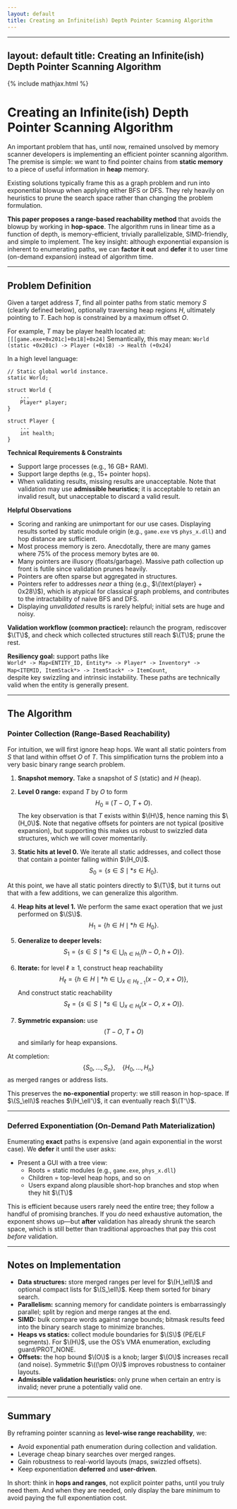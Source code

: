 ```yaml
---
layout: default
title: Creating an Infinite(ish) Depth Pointer Scanning Algorithm
---
```


---
layout: default
title: Creating an Infinite(ish) Depth Pointer Scanning Algorithm
---

{% include mathjax.html %}

# Creating an Infinite(ish) Depth Pointer Scanning Algorithm
An important problem that has, until now, remained unsolved by memory scanner developers is implementing an efficient pointer scanning algorithm. The premise is simple: we want to find pointer chains from **static memory** to a piece of useful information in **heap** memory.

Existing solutions typically frame this as a graph problem and run into exponential blowup when applying either BFS or DFS. They rely heavily on heuristics to prune the search space rather than changing the problem formulation.

**This paper proposes a range-based reachability method** that avoids the blowup by working in **hop-space**. The algorithm runs in linear time as a function of depth, is memory-efficient, trivially parallelizable, SIMD-friendly, and simple to implement. The key insight: although exponential expansion is inherent to enumerating paths, we can **factor it out** and **defer** it to user time (on-demand expansion) instead of algorithm time.

---

## Problem Definition
Given a target address $T$, find all pointer paths from static memory $S$ (clearly defined below), optionally traversing heap regions $H$, ultimately pointing to $T$. Each hop is constrained by a maximum offset $O$.

For example, $T$ may be player health located at: `[[[game.exe+0x201c]+0x18]+0x24]`
Semantically, this may mean: `World (static +0x201c) -> Player (+0x18) -> Health (+0x24)`

In a high level language:
```
// Static global world instance.
static World;

struct World {
    ...
    Player* player;
}

struct Player {
    ...
    int health;
}
```

**Technical Requirements & Constraints**
- Support large processes (e.g., 16 GB+ RAM).
- Support large depths (e.g., 15+ pointer hops).
- When validating results, missing results are unacceptable. Note that validation may use **admissible heuristics**; it is acceptable to retain an invalid result, but unacceptable to discard a valid result.

**Helpful Observations**
- Scoring and ranking are unimportant for our use cases. Displaying results sorted by static module origin (e.g., `game.exe` vs `phys_x.dll`) and hop distance are sufficient.
- Most process memory is zero. Anecdotally, there are many games where 75% of the process memory bytes are `00`.
- Many pointers are illusory (floats/garbage). Massive path collection up front is futile since validation prunes heavily.
- Pointers are often sparse but aggregated in structures.
- Pointers refer to addresses *near* a thing (e.g., $\(\text{player} + 0x28\)$), which is atypical for classical graph problems, and contributes to the intractability of naive BFS and DFS.
- Displaying *unvalidated* results is rarely helpful; initial sets are huge and noisy.

**Validation workflow (common practice):** relaunch the program, rediscover $\(T\)$, and check which collected structures still reach $\(T\)$; prune the rest.

**Resiliency goal:** support paths like  
`World* -> Map<ENTITY_ID, Entity*> -> Player* -> Inventory* -> Map<ITEMID, ItemStack*> -> ItemStack* -> ItemCount`,  
despite key swizzling and intrinsic instability. These paths are technically valid when the entity is generally present.

---

## The Algorithm

### Pointer Collection (Range-Based Reachability)
For intuition, we will first ignore heap hops. We want all static pointers from $S$ that land within offset $O$ of $T$. This simplification turns the problem into a very basic binary range search problem.

1. **Snapshot memory.** Take a snapshot of $S$ (static) and $H$ (heap).

2. **Level 0 range:** expand $T$ by $O$ to form  
   $$
   H_0 \equiv (T - O,\; T + O).
   $$
   The key observation is that $T$ exists within $\(H\)$, hence naming this $\(H_0\)$. Note that negative offsets for pointers are not typical (positive expansion), but supporting this makes us robust to swizzled data structures, which we will cover momentarily.

3. **Static hits at level 0.**  We iterate all static addresses, and collect those that contain a pointer falling within $\(H_0\)$.
   $$
   S_0 = \{ s \in S \mid *s \in H_0 \}.
   $$

At this point, we have all static pointers directly to $\(T\)$, but it turns out that with a few additions, we can generalize this algorithm.

4. **Heap hits at level 1.** We perform the same exact operation that we just performed on $\(S\)$.
   $$
   H_1 = \{ h \in H \mid *h \in H_0 \}.
   $$

5. **Generalize to deeper levels:**  
   $$
   S_1 = \{ s \in S \mid *s \in \bigcup_{h \in H_1} (h - O,\; h + O) \}.
   $$

6. **Iterate:** for level $\ell \ge 1$, construct heap reachability
   $$
   H_{\ell} = \{ h \in H \mid *h \in \bigcup_{x \in H_{\ell-1}} (x - O,\; x + O) \},
   $$
   And construct static reachability
   $$
   S_{\ell} = \{ s \in S \mid *s \in \bigcup_{x \in H_{\ell}} (x - O,\; x + O) \}.
   $$

7. **Symmetric expansion:** use  
   $$
   (T - O,\; T + O)
   $$
   and similarly for heap expansions.

At completion:
$$
\{S_0,\ldots,S_n\},\quad \{H_0,\ldots,H_n\}
$$
as merged ranges or address lists.

This preserves the **no-exponential** property: we still reason in hop-space. If $\(S_\ell\)$ reaches $\(H_\ell'\)$, it can eventually reach $\(T'\)$.

---

### Deferred Exponentiation (On-Demand Path Materialization)
Enumerating **exact** paths is expensive (and again exponential in the worst case). We **defer** it until the user asks:

- Present a GUI with a tree view:
  - Roots = static modules (e.g., `game.exe`, `phys_x.dll`)
  - Children = top-level heap hops, and so on
  - Users expand along plausible short-hop branches and stop when they hit $\(T\)$

This is efficient because users rarely need the entire tree; they follow a handful of promising branches. If you *do* need exhaustive automation, the exponent shows up—but **after** validation has already shrunk the search space, which is still better than traditional approaches that pay this cost *before* validation.

---

## Notes on Implementation
- **Data structures:** store merged ranges per level for $\(H_\ell\)$ and optional compact lists for $\(S_\ell\)$. Keep them sorted for binary search.
- **Parallelism:** scanning memory for candidate pointers is embarrassingly parallel; split by region and merge ranges at the end.
- **SIMD:** bulk compare words against range bounds; bitmask results feed into the binary search stage to minimize branches.
- **Heaps vs statics:** collect module boundaries for $\(S\)$ (PE/ELF segments). For $\(H\)$, use the OS’s VMA enumeration, excluding guard/PROT_NONE.
- **Offsets:** the hop bound $\(O\)$ is a knob; larger $\(O\)$ increases recall (and noise). Symmetric $\((\pm O)\)$ improves robustness to container layouts.
- **Admissible validation heuristics:** only prune when certain an entry is invalid; never prune a potentially valid one.

---

## Summary
By reframing pointer scanning as **level-wise range reachability**, we:
- Avoid exponential path enumeration during collection and validation.
- Leverage cheap binary searches over merged ranges.
- Gain robustness to real-world layouts (maps, swizzled offsets).
- Keep exponentiation **deferred** and **user-driven**.

In short: think in **hops and ranges**, not explicit pointer paths, until you truly need them. And when they are needed, only display the bare minimum to avoid paying the full exponentiation cost.
